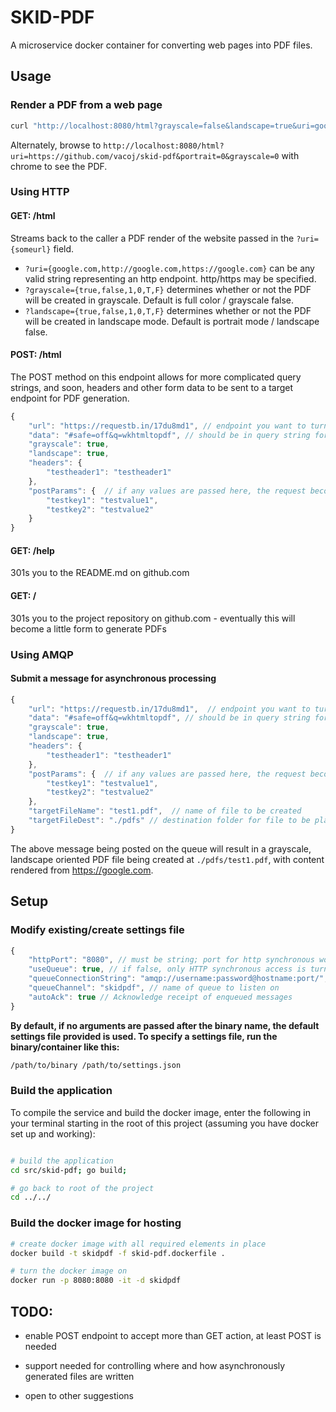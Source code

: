 # SKID-PDF

A microservice docker container for converting web pages into PDF files.

## Usage

### Render a PDF from a web page

``` bash
curl "http://localhost:8080/html?grayscale=false&landscape=true&uri=google.com" > google.pdf
```

Alternately, browse to ```http://localhost:8080/html?uri=https://github.com/vacoj/skid-pdf&portrait=0&grayscale=0``` with chrome to see the PDF.

### Using HTTP

#### GET: /html

Streams back to the caller a PDF render of the website passed in the ```?uri={someurl}``` field.

- ```?uri={google.com,http://google.com,https://google.com}``` can be any valid string representing an http endpoint.  http/https may be specified.
- ```?grayscale={true,false,1,0,T,F}``` determines whether or not the PDF will be created in grayscale.   Default is full color / grayscale false.
- ```?landscape={true,false,1,0,T,F}``` determines whether or not the PDF will be created in landscape mode.   Default is portrait mode / landscape false.

#### POST: /html

The POST method on this endpoint allows for more complicated query strings, and soon, headers and other form data to be sent to a target endpoint for PDF generation.

``` javascript
{
    "url": "https://requestb.in/17du8md1", // endpoint you want to turn into a PDF
    "data": "#safe=off&q=wkhtmltopdf", // should be in query string format: "?key1=somval&key2=anotherVal"
    "grayscale": true,
    "landscape": true,
    "headers": {
        "testheader1": "testheader1"
    },
    "postParams": {  // if any values are passed here, the request becomes a POST.  If you want a GET, use the "data" field to pass a query string.
        "testkey1": "testvalue1",
        "testkey2": "testvalue2"
    }
}
```

<!--// if action == "POST" or "PUT", this should be a json blob: "{\"key1\":\"someval\",\"key2\":\"anotherVal\"}"-->

#### GET: /help

301s you to the README.md on github.com

#### GET: /

301s you to the project repository on github.com - eventually this will become a little form to generate PDFs
<!--##### /gof

- ```?uri={google.com,http://google.com,https://google.com}``` can be any valid string representing an http endpoint.  http/https may be specified.  This method is untested and barely works.  Just left it in for anyone else who might want to play with it.-->

### Using AMQP

#### Submit a message for asynchronous processing

``` javascript
{
    "url": "https://requestb.in/17du8md1",  // endpoint you want to turn into a PDF
    "data": "#safe=off&q=wkhtmltopdf", // should be in query string format: "?key1=somval&key2=anotherVal"
    "grayscale": true,
    "landscape": true,
    "headers": {
        "testheader1": "testheader1"
    },
    "postParams": {  // if any values are passed here, the request becomes a POST.  If you want a GET, use the "data" field to pass a query string.
        "testkey1": "testvalue1",
        "testkey2": "testvalue2"
    },
    "targetFileName": "test1.pdf",  // name of file to be created
    "targetFileDest": "./pdfs" // destination folder for file to be placed.  Mounting a shared volume seems to be a way to export files for consumption elsewhere.  Might add more destination formats later.
}
```
The above message being posted on the queue will result in a  grayscale, landscape oriented PDF file being created at ```./pdfs/test1.pdf```, with content rendered from https://google.com.


## Setup

### Modify existing/create settings file

``` javascript
{
    "httpPort": "8080", // must be string; port for http synchronous work
    "useQueue": true, // if false, only HTTP synchronous access is turned on
    "queueConnectionString": "amqp://username:password@hostname:port/", // AMQP connection string.  Tested with RabbitMQ
    "queueChannel": "skidpdf", // name of queue to listen on
    "autoAck": true // Acknowledge receipt of enqueued messages
}
```

**By default, if no arguments are passed after the binary name, the default settings file provided is used.  To specify a settings file, run the binary/container like this:**

``` bash
/path/to/binary /path/to/settings.json
```

### Build the application
To compile the service and build the docker image, enter the following in your terminal starting in the root of this project (assuming you have docker set up and working):
``` bash 

# build the application
cd src/skid-pdf; go build;

# go back to root of the project
cd ../../
```

### Build the docker image for hosting

``` bash
# create docker image with all required elements in place
docker build -t skidpdf -f skid-pdf.dockerfile .

# turn the docker image on
docker run -p 8080:8080 -it -d skidpdf
```

## TODO:

- enable POST endpoint to accept more than GET action, at least POST is needed
- support needed for controlling where and how asynchronously generated files are written

- open to other suggestions